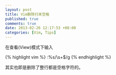 ```yaml
---
layout: post
title: Vim删除行末空格
published: true
comments: true
date: 2013-02-26 12:17:53 +08:00
categories: [Vim, Tips]
---
```


在查看(View)模式下输入

{% highlight vim %}
:%s/\s\+$/g
{% endhighlight %}

其实也即是删除了整行都是空格字符的。
